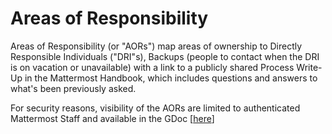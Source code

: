 # Areas of Responsibility

Areas of Responsibility \(or "AORs"\) map areas of ownership to Directly Responsible Individuals \("DRI"s\), Backups \(people to contact when the DRI is on vacation or unavailable\) with a link to a publicly shared Process Write-Up in the Mattermost Handbook, which includes questions and answers to what's been previously asked.   
  
For security reasons, visibility of the AORs are limited to authenticated Mattermost Staff and available in the GDoc \[[here](https://docs.google.com/spreadsheets/d/1Vsx8vTo56tGR6SUcrX_5lTMrEcujJE-MIsKg5o7xiUA/edit#gid=0)\]

